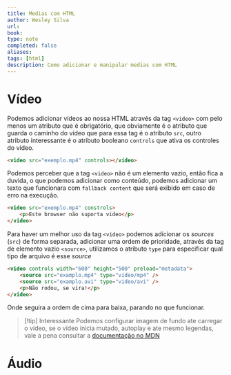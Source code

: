 ```yaml
---
title: Medias com HTML
author: Wesley Silva
url:
book:
type: note
completed: false
aliases:
tags: [html] 
description: Como adicionar e manipular medias com HTML
---
```

# Vídeo
Podemos adicionar vídeos ao nossa HTML através da tag `<video>` com pelo menos um atributo que é obrigatório, que obviamente é o atributo que guarda o caminho do vídeo que para essa tag é o atributo `src`, outro atributo interessante é o atributo booleano `controls` que ativa os controles do vídeo.
```html
<video src="exemplo.mp4" controls></video>
```
Podemos perceber que a tag  `<video>` não é um elemento vazio, então fica a duvida, o que podemos adicionar como conteúdo, podemos adicionar um texto que funcionara com `fallback content` que será exibido em caso de erro na execução.
```html
<video src="exemplo.mp4" constrols>
	<p>Este browser não suporta video</p>
</video>
```
Para haver um melhor uso da tag `<video>` podemos adicionar os *sources* (`src`) de forma separada, adicionar uma ordem de prioridade, através da tag de elemento vazio `<source>`, utilizamos o atributo `type` para especificar qual tipo de arquivo é esse *source*
```html
<video controls width="600" height="500" preload="metadata">
	<source src="examplo.mp4" type="video/mp4" />
	<source src="examplo.avi" type="video/avi" />
	<p>Não rodou, se vira!</p>
</video>
```
Onde seguira a ordem de cima para baixa, parando no que funcionar.

>[!tip] Interessante
>Podemos configurar imagem de fundo ate carregar o vídeo, se o vídeo inicia mutado, autoplay e ate mesmo legendas, vale a pena consultar a [documentação no MDN](https://developer.mozilla.org/pt-BR/docs/Web/HTML/Element/video)

# Áudio
